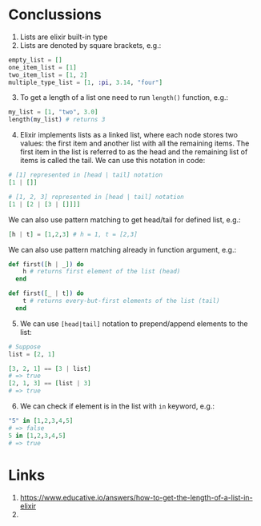 # Conclussions
1. Lists are elixir built-in type
2. Lists are denoted by square brackets, e.g.:
```elixir
empty_list = []
one_item_list = [1]
two_item_list = [1, 2]
multiple_type_list = [1, :pi, 3.14, "four"]
```
3. To get a length of a list one need to run `length()` function, e.g.:
```elixir
my_list = [1, "two", 3.0]
length(my_list) # returns 3
```
4. Elixir implements lists as a linked list, where each node stores two values: the first item and another list with all the remaining items. The first item in the list is referred to as the head and the remaining list of items is called the tail. We can use this notation in code:
```elixir
# [1] represented in [head | tail] notation
[1 | []]

# [1, 2, 3] represented in [head | tail] notation
[1 | [2 | [3 | []]]]
```
We can also use pattern matching to get head/tail for defined list, e.g.:
```elixir
[h | t] = [1,2,3] # h = 1, t = [2,3]
```
We can also use pattern matching already in function argument, e.g.:
```elixir
def first([h | _]) do
    h # returns first element of the list (head)
  end

def first([_ | t]) do
    t # returns every-but-first elements of the list (tail)
  end
```
5. We can use `[head|tail]` notation to prepend/append elements to the list:
```elixir
# Suppose
list = [2, 1]

[3, 2, 1] == [3 | list]
# => true
[2, 1, 3] == [list | 3]
# => true
```
6. We can check if element is in the list with `in` keyword, e.g.:
```elixir
"5" in [1,2,3,4,5] 
# => false
5 in [1,2,3,4,5] 
# => true
```

# Links
1. https://www.educative.io/answers/how-to-get-the-length-of-a-list-in-elixir
2. 


